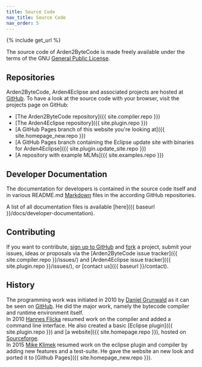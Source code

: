 ```yaml
---
title: Source Code
nav_title: Source Code
nav_order: 5
---
```

{% include get_url %}

The source code of Arden2ByteCode is made freely available under the terms of the GNU [General Public License](http://www.gnu.org/copyleft/gpl.html).  

## Repositories
Arden2ByteCode, Arden4Eclipse and associated projects are hosted at [GitHub](https://github.com/). To have a look at the source code with your browser, visit the projects page on GitHub:

+ [The Arden2ByteCode repository]({{ site.compiler.repo }})  
+ [The Arden4Eclipse repository]({{ site.plugin.repo }})  
+ [A GitHub Pages branch of this website you're looking at]({{ site.homepage_new.repo }})  
+ [A GitHub Pages branch containing the Eclipse update site with binaries for Arden4Eclipse]({{ site.plugin.update_site.repo }})
+ [A repository with example MLMs]({{ site.examples.repo }})  

## Developer Documentation
The documentation for developers is contained in the source code itself and in various README.md [Markdown](https://en.wikipedia.org/wiki/Markdown) files in the according GitHub repositories.

A list of all documentation files is available [here]({{ baseurl }}/docs/developer-documentation).

## Contributing
If you want to contribute, [sign up to GitHub](https://github.com/join) and [fork](https://help.github.com/articles/fork-a-repo/) a project, submit your issues, ideas or proposals via the [Arden2ByteCode issue tracker]({{ site.compiler.repo }}/issues/) and [Arden4Eclipse issue tracker]({{ site.plugin.repo }}/issues/), or [contact us]({{ baseurl }}/contact).

## History
The programming work was initiated in 2010 by [Daniel Grunwald](https://github.com/dgrunwald) as it can be seen on [GitHub](https://github.com/dgrunwald/arden2bytecode). He did the major work, namely the bytecode compiler and runtime environment itself.  
In 2010 [Hannes Flicka](https://github.com/hflicka) resumed work on the compiler and added a command line interface. He also created a basic [Eclipse plugin]({{ site.plugin.repo }}) and [a website]({{ site.homepage.repo }}), hosted on [Sourceforge](http://arden2bytecode.sourceforge.net/).  
In 2015 [Mike Klimek](https://github.com/Tetr4) resumed work on the eclipse plugin and compiler by adding new features and a test-suite. He gave the website an new look and ported it to [Github Pages]({{ site.homepage_new.repo }}).
